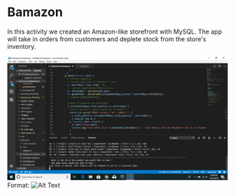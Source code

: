 # Bamazon

In this activity we created an Amazon-like storefront with MySQL. The app will take in orders from customers and deplete stock from the store's inventory. 

![Bamazon](/images/bamazon.png)
Format: ![Alt Text](url)